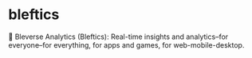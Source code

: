# bleftics
📍 Bleverse Analytics (Bleftics): Real-time insights and analytics–for everyone–for everything, for apps and games, for web-mobile-desktop.
